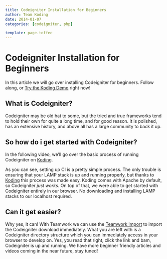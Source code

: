 ```yaml
---
title: Codeigniter Installation for Beginners
author: Team Koding
date: 2014-01-07
categories: [codeigniter, php]

template: page.toffee
---
```


# Codeigniter Installation for Beginners

In this article we will go over installing Codeigniter for beginners. Follow along, or [Try the Koding Demo](https://koding.com/Develop/Teamwork?import=http://tinyurl.com/nvq35q2) right now! 

## What is Codeigniter?

Codeigniter may be old hat to some, but the tried and true frameworks tend to hold their own for quite a long time, and for good reason. It is polished, has an extensive history, and above all has a large community to back it up. 

## So how do i get started with Codeigniter?

In the following video, we’ll go over the basic process of running Codeigniter on [Koding](https://koding.com). 

As you can see, setting up CI is a pretty simple process. The only trouble is ensuring that your LAMP stack is up and running properly, but thanks to [Koding](https://koding.com) this process was made easy. Koding comes with Apache by default, so Codeigniter _just works_. On top of that, we were able to get started with Codeigniter entirely in our browser. No downloading and installing LAMP stacks to our localhost required. 

## Can it get easier?

Why yes, it can! With Teamwork we can use the [Teamwork Import](https://koding.com/Develop/Teamwork?import=http://tinyurl.com/nvq35q2) to import the Codeigniter download immediately. What you are left with is a Codeigniter directory structure which you can immediately access in your browser to develop on. Yes, you read that right, click the link and bam, Codeigniter is up and running. We have more beginner friendly articles and videos coming in the near future, stay tuned!
